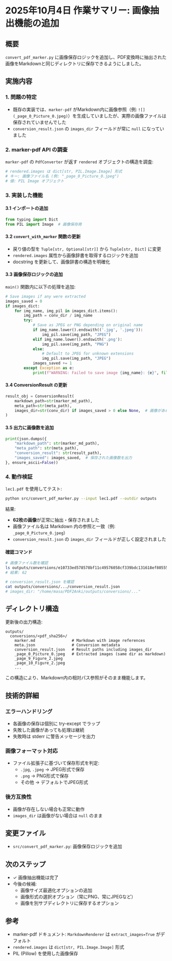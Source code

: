 # 2025年10月4日 作業サマリー: 画像抽出機能の追加

## 概要

`convert_pdf_marker.py` に画像保存ロジックを追加し、PDF変換時に抽出された画像をMarkdownと同じディレクトリに保存できるようにしました。

## 実施内容

### 1. 問題の特定

- 既存の実装では、`marker-pdf` がMarkdown内に画像参照（例: `![](_page_0_Picture_0.jpeg)`）を生成していましたが、実際の画像ファイルは保存されていませんでした
- `conversion_result.json` の `images_dir` フィールドが常に `null` になっていました

### 2. marker-pdf API の調査

`marker-pdf` の `PdfConverter` が返す `rendered` オブジェクトの構造を調査:

```python
# rendered.images は dict[str, PIL.Image.Image] 形式
# キー: 画像ファイル名 (例: "_page_0_Picture_0.jpeg")
# 値: PIL Image オブジェクト
```

### 3. 実装した機能

#### 3.1 インポートの追加

```python
from typing import Dict
from PIL import Image  # 画像保存用
```

#### 3.2 `convert_with_marker` 関数の更新

- 戻り値の型を `Tuple[str, Optional[str]]` から `Tuple[str, Dict]` に変更
- `rendered.images` 属性から画像辞書を取得するロジックを追加
- docstring を更新して、画像辞書の構造を明確化

#### 3.3 画像保存ロジックの追加

`main()` 関数内に以下の処理を追加:

```python
# Save images if any were extracted
images_saved = 0
if images_dict:
    for img_name, img_pil in images_dict.items():
        img_path = conv_dir / img_name
        try:
            # Save as JPEG or PNG depending on original name
            if img_name.lower().endswith(('.jpg', '.jpeg')):
                img_pil.save(img_path, "JPEG")
            elif img_name.lower().endswith('.png'):
                img_pil.save(img_path, "PNG")
            else:
                # Default to JPEG for unknown extensions
                img_pil.save(img_path, "JPEG")
            images_saved += 1
        except Exception as e:
            print(f"WARNING: Failed to save image {img_name}: {e}", file=sys.stderr)
```

#### 3.4 ConversionResult の更新

```python
result_obj = ConversionResult(
    markdown_path=str(marker_md_path),
    meta_path=str(meta_path),
    images_dir=str(conv_dir) if images_saved > 0 else None,  # 画像があれば親ディレクトリを設定
)
```

#### 3.5 出力に画像数を追加

```python
print(json.dumps({
    "markdown_path": str(marker_md_path),
    "meta_path": str(meta_path),
    "conversion_result": str(result_path),
    "images_saved": images_saved,  # 保存された画像数を出力
}, ensure_ascii=False))
```

### 4. 動作検証

`lec1.pdf` を使用してテスト:

```bash
python src/convert_pdf_marker.py --input lec1.pdf --outdir outputs
```

結果:
- **62枚の画像**が正常に抽出・保存されました
- 画像ファイル名は Markdown 内の参照と一致（例: `_page_0_Picture_0.jpeg`）
- `conversion_result.json` の `images_dir` フィールドが正しく設定されました

#### 確認コマンド

```bash
# 画像ファイル数を確認
ls outputs/conversions/e10733ed578578bf11c49576058cf339bdc131618ef80555fda42803304df192/*.jpeg | wc -l
# 結果: 62

# conversion_result.json を確認
cat outputs/conversions/.../conversion_result.json
# images_dir: "/home/masa/PDF2Anki/outputs/conversions/..."
```

## ディレクトリ構造

更新後の出力構造:

```
outputs/
  conversions/<pdf_sha256>/
    marker.md                # Markdown with image references
    meta.json                # Conversion metadata
    conversion_result.json   # Result paths including images_dir
    _page_0_Picture_0.jpeg   # Extracted images (same dir as markdown)
    _page_9_Figure_2.jpeg
    _page_10_Figure_2.jpeg
    ...
```

この構造により、Markdown内の相対パス参照がそのまま機能します。

## 技術的詳細

### エラーハンドリング

- 各画像の保存は個別に try-except でラップ
- 失敗した画像があっても処理は継続
- 失敗時は stderr に警告メッセージを出力

### 画像フォーマット対応

- ファイル拡張子に基づいて保存形式を判定:
  - `.jpg`, `.jpeg` → JPEG形式で保存
  - `.png` → PNG形式で保存
  - その他 → デフォルトでJPEG形式

### 後方互換性

- 画像が存在しない場合も正常に動作
- `images_dir` は画像がない場合は `null` のまま

## 変更ファイル

- `src/convert_pdf_marker.py`: 画像保存ロジックを追加

## 次のステップ

- ✓ 画像抽出機能は完了
- 今後の候補:
  - 画像サイズ最適化オプションの追加
  - 画像形式の選択オプション（常にPNG、常にJPEGなど）
  - 画像を別サブディレクトリに保存するオプション

## 参考

- marker-pdf ドキュメント: `MarkdownRenderer` は `extract_images=True` がデフォルト
- `rendered.images` は `dict[str, PIL.Image.Image]` 形式
- PIL (Pillow) を使用した画像保存


